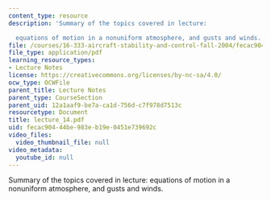 ```yaml
---
content_type: resource
description: 'Summary of the topics covered in lecture:

  equations of motion in a nonuniform atmosphere, and gusts and winds.'
file: /courses/16-333-aircraft-stability-and-control-fall-2004/fecac90444be983eb19e0451e739692c_lecture_14.pdf
file_type: application/pdf
learning_resource_types:
- Lecture Notes
license: https://creativecommons.org/licenses/by-nc-sa/4.0/
ocw_type: OCWFile
parent_title: Lecture Notes
parent_type: CourseSection
parent_uid: 12a1aaf9-be7a-ca1d-756d-c7f978d7513c
resourcetype: Document
title: lecture_14.pdf
uid: fecac904-44be-983e-b19e-0451e739692c
video_files:
  video_thumbnail_file: null
video_metadata:
  youtube_id: null
---
```

Summary of the topics covered in lecture:
equations of motion in a nonuniform atmosphere, and gusts and winds.